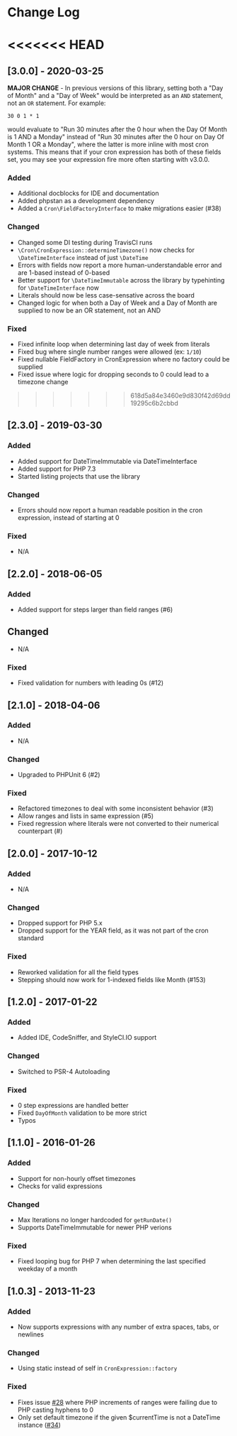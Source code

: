 # Change Log

<<<<<<< HEAD
=======
## [3.0.0] - 2020-03-25

**MAJOR CHANGE** - In previous versions of this library, setting both a "Day of Month" and a "Day of Week" would be interpreted as an `AND` statement, not an `OR` statement. For example:

`30 0 1 * 1`

would evaluate to "Run 30 minutes after the 0 hour when the Day Of Month is 1 AND a Monday" instead of "Run 30 minutes after the 0 hour on Day Of Month 1 OR a Monday", where the latter is more inline with most cron systems. This means that if your cron expression has both of these fields set, you may see your expression fire more often starting with v3.0.0. 

### Added
- Additional docblocks for IDE and documentation
- Added phpstan as a development dependency
- Added a `Cron\FieldFactoryInterface` to make migrations easier (#38)
### Changed
- Changed some DI testing during TravisCI runs
- `\Cron\CronExpression::determineTimezone()` now checks for `\DateTimeInterface` instead of just `\DateTime`
- Errors with fields now report a more human-understandable error and are 1-based instead of 0-based
- Better support for `\DateTimeImmutable` across the library by typehinting for `\DateTimeInterface` now
- Literals should now be less case-sensative across the board
- Changed logic for when both a Day of Week and a Day of Month are supplied to now be an OR statement, not an AND
### Fixed
- Fixed infinite loop when determining last day of week from literals
- Fixed bug where single number ranges were allowed (ex: `1/10`)
- Fixed nullable FieldFactory in CronExpression where no factory could be supplied
- Fixed issue where logic for dropping seconds to 0 could lead to a timezone change

>>>>>>> 618d5a84e3460e9d830f42d69dd19295c6b2cbbd
## [2.3.0] - 2019-03-30
### Added
- Added support for DateTimeImmutable via DateTimeInterface
- Added support for PHP 7.3
- Started listing projects that use the library
### Changed
- Errors should now report a human readable position in the cron expression, instead of starting at 0
### Fixed
- N/A

## [2.2.0] - 2018-06-05
### Added
- Added support for steps larger than field ranges (#6)
## Changed
- N/A
### Fixed
- Fixed validation for numbers with leading 0s (#12)

## [2.1.0] - 2018-04-06
### Added
- N/A
### Changed
- Upgraded to PHPUnit 6 (#2)
### Fixed
- Refactored timezones to deal with some inconsistent behavior (#3)
- Allow ranges and lists in same expression (#5)
- Fixed regression where literals were not converted to their numerical counterpart (#)

## [2.0.0] - 2017-10-12
### Added
- N/A

### Changed
- Dropped support for PHP 5.x
- Dropped support for the YEAR field, as it was not part of the cron standard

### Fixed
- Reworked validation for all the field types
- Stepping should now work for 1-indexed fields like Month (#153)

## [1.2.0] - 2017-01-22
### Added
- Added IDE, CodeSniffer, and StyleCI.IO support

### Changed
- Switched to PSR-4 Autoloading

### Fixed
- 0 step expressions are handled better
- Fixed `DayOfMonth` validation to be more strict
- Typos

## [1.1.0] - 2016-01-26
### Added
- Support for non-hourly offset timezones 
- Checks for valid expressions

### Changed
- Max Iterations no longer hardcoded for `getRunDate()`
- Supports DateTimeImmutable for newer PHP verions

### Fixed
- Fixed looping bug for PHP 7 when determining the last specified weekday of a month

## [1.0.3] - 2013-11-23
### Added
- Now supports expressions with any number of extra spaces, tabs, or newlines

### Changed
- Using static instead of self in `CronExpression::factory`

### Fixed
- Fixes issue [#28](https://github.com/mtdowling/cron-expression/issues/28) where PHP increments of ranges were failing due to PHP casting hyphens to 0
- Only set default timezone if the given $currentTime is not a DateTime instance ([#34](https://github.com/mtdowling/cron-expression/issues/34))
